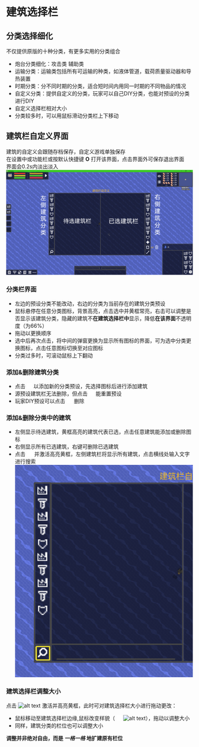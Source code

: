 # 建筑选择栏

## 分类选择细化
不仅提供原版的十种分类，有更多实用的分类组合  
- 炮台分类细化：攻击类 辅助类
- 运输分类：运输类包括所有可运输的种类，如液体管道，载荷质量驱动器和导热装置
- 时期分类：分不同时期的分类，适合短时间内用同一时期的不同物品的情况
- 自定义分类：提供自定义的分类，玩家可以自己DIY分类，也能对预设的分类进行DIY
- 自定义选择栏相对大小
- 分类较多时，可以用鼠标滑动分类栏上下移动
## 建筑栏自定义界面
建筑的自定义会跟随存档保存，自定义游戏单独保存  
在设置中或功能栏或按默认快捷键 **O** 打开该界面，点击界面外可保存退出界面  
界面会0.2s内淡出淡入   
![alt text](图/建筑选择栏概览.png)
### 分类栏界面
- 左边的预设分类不能改动，右边的分类为当前存在的建筑分类预设
- 鼠标悬停在任意分类图标，背景高亮，点击选中并黄框常亮，右击可以调整是否显示该建筑分类，隐藏的建筑不**在建筑选择栏中**显示，降低**在该界面**不透明度（为66%）
- 拖动以更换顺序
- 选中后再次点击，将中间的弹窗更换为显示所有图标的界面，可为选中分类更换图标，点击任意图标切换至对应图标
- 分类过多时，可滚动鼠标上下翻动
### 添加&删除建筑分类
- 点击 ![alt text](图/add.png) 以添加新的分类预设，先选择图标后进行添加建筑
- 源预设建筑栏无法删除，但点击 ![alt text](图/refresh.png) 能重置预设
- 玩家DIY预设可以点击 ![alt text](图/trash-16.png) 删除
### 添加&删除分类中的建筑
- 左侧显示待选建筑，黄框高亮的建筑代表已选，点击任意建筑能添加或删除图标
- 右侧显示所有已选建筑，右键可删除已选建筑
- 点击 ![alt text](图/search.png) 并激活高亮黄框，左侧建筑栏将显示所有建筑，点击横线处输入文字进行搜索
![alt text](图/建筑选择栏-搜索.png)
### 建筑选择栏调整大小
点击 ![alt text](图/diagonal.png) 激活并高亮黄框，此时可对建筑选择栏大小进行拖动更改：  
- 鼠标移动至建筑选择栏边缘,鼠标改变样貌（ ![alt text](图/flip.png) ![alt text](图/diagonal.png)），拖动以调整大小  
- 同样，建筑分类的栏位也可以调整大小  

**调整并非绝对自由，而是 *一格一格* 地扩建原有栏位**